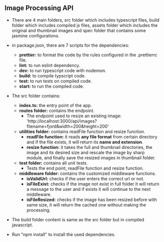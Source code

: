 ## Image Processing API
* There are 4 main folders, src folder which includes typescript files, build folder which includes compiled js files, assets folder which includes the original and thumbnail images and spec folder that contains some jasmine configurations.

* in package.json, there are 7 scripts for the dependencies:
  - **prettier:** to format the code by the rules configured in the .prettierrc file.
  - **lint:** to run eslint dependency.
  - **dev:** to run typescript code with nodemon.
  - **build:** to compile typscript code.
  - **test:** to run tests on compiled code.
  - **start:** to run the compiled code.
 
 * The src folder contains:
   - **index.ts:** the entry point of the app.
   - **routes folder:** contains the endpoint.
     - The endpoint used to resize an existing image: 'http://localhost:3000/api/images?filename=fjord&width=200&height=200'
   - **utilities folder:** contains readFile function and resize function.
     - **readFile function:** it reads **any file format** from certain directory and if the file exists, it will return its **name and extension**.
     - **resize function:** it takes the full and thumbnail directories, the image and its desired size and rescale the image by sharp module, and finally save the resized images in thumbnail folder.
   - **test folder:** contains all unit tests.
     - Tests the end point, readFile function and resize function.
   - **middleware folder:** contains the customized middleware functions.
     - **isValidUrl:** checks if the user enters the correct url or not.
     - **isFileExist:** checks if the image not exist in full folder it will return a message to the user and if exists it will continue to the next middleware.
     - **isFileResized:** checks if the image has been resized before with same size, it will return the cached one without making the processing.
  
 * The build folder content is same as the src folder but in compiled javascript.
 
 * Run "npm install" to install the used dependencies.
